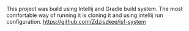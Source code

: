 This project was build using Intellij and Gradle build system.
The most comfortable way of running it is cloning it and using intellij run configuration.
https://github.com/Zdziszkee/isf-system
